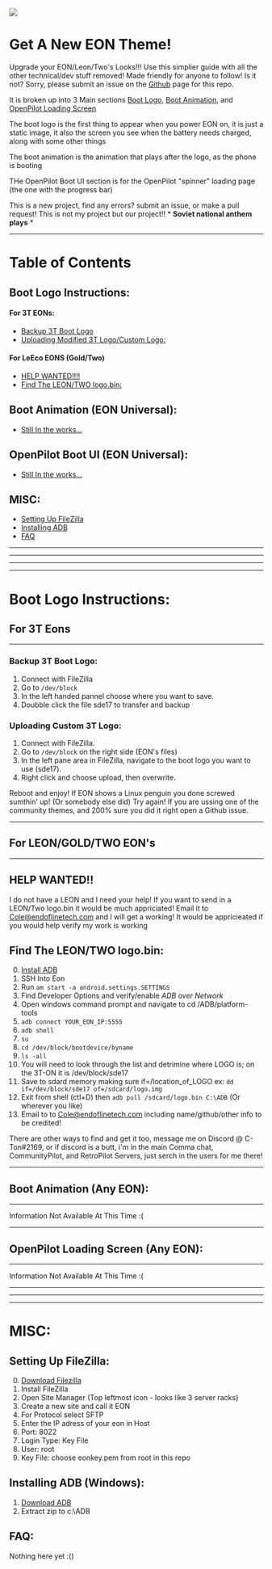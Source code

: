 [![](https://i.imgur.com/IcCeUD7.png)](#)
# Get A New EON Theme!
Upgrade your EON/Leon/Two's Looks!!! Use this simplier guide with all the other technical/dev stuff removed! Made friendly for anyone to follow! Is it not? Sorry, please submit an issue on the [Github](https://github.com/Coltonton/EON-Custom-Themes/issues) page for this repo. 


It is broken up into 3 Main sections [Boot Logo](#Boot-Logo-Instructions:), [Boot Animation](#Boot-Animation-(EON-Universal):), and [OpenPilot Loading Screen](#OpenPilot-Boot-UI-(EON-Universal):)

The boot logo is the first thing to appear when you power EON on, it is just a static image, it also the screen you see when the battery needs charged, along with some other things

The boot animation is the animation that plays after the logo, as the phone is booting

THe OpenPilot Boot UI section is for the OpenPilot "spinner" loading page (the one with the progress bar)

This is a new project, find any errors? submit an issue, or make a pull request! This is not my project but our project!! * **Soviet national anthem plays** *

---

Table of Contents
=======================
## Boot Logo Instructions:
#### For 3T EONs:
* [Backup 3T Boot Logo](#Backup-3T-Boot-Logo:)
* [Uploading Modified 3T Logo/Custom Logo:](#Uploading-custom-3T-Logo:)

#### For LeEco EONS (Gold/Two)
* [HELP WANTED!!!!](#Help-Wanted)
* [Find The LEON/TWO logo.bin:](#Find-The-LEON/TWO-logo.bin)

## Boot Animation (EON Universal):
*  [Still In the works...](#Boot-Animation-(Any-EON):null )

## OpenPilot Boot UI (EON Universal):
*  [Still In the works...](#OpenPilot-Loading-Screen-(Any-EON):null)

## MISC:
*  [Setting Up FileZilla](#etting-Up-FileZilla:)
*  [Installing ADB](#Installing-ADB-(Windows):)
*  [FAQ](#FAQ:)

---
---
---
---


Boot Logo Instructions:
=======================
## For 3T Eons
---
### Backup 3T Boot Logo:

1. Connect with FileZilla
2. Go to `/dev/block`
3. In the left handed pannel choose where you want to save.
4. Doubble click the file sde17 to transfer and backup

### Uploading Custom 3T Logo:
1. Connect with FileZilla.
2. Go to `/dev/block` on the right side (EON's files)
3. In the left pane area in FileZilla, navigate to the boot logo you want to use (sde17).
4. Right click and choose upload, then overwrite.

Reboot and enjoy! If EON shows a Linux penguin you done screwed sumthin' up! (Or somebody else did) Try again! If you are ussing one of the community themes, and 200% sure you did it right open a Github issue.



---
## For LEON/GOLD/TWO EON's
---
## HELP WANTED!!

I do not have a LEON and I need your help! 
If you want to send in a LEON/Two logo.bin it would be much appriciated! 
Email it to Cole@endoflinetech.com and I will get a working! It would be appricieated if you would help verify my work is working


## Find The LEON/TWO logo.bin:

0. [Install ADB](#Installing-ADB-(Windows):)
1. SSH Into Eon
2. Run `am start -a android.settings.SETTINGS`
3. Find Developer Options and verify/enable *ADB over Network*
4. Open windows command prompt and navigate to cd /ADB/platform-tools 
5. `adb connect YOUR_EON_IP:5555`
6. `adb shell`
7. `su`
8. `cd /dev/block/bootdevice/byname`
9. `ls -all`
10. You will need to look through the list and detrimine where LOGO is; on the 3T-ON
    it is /dev/block/sde17
11. Save to sdard memory making sure if=/location_of_LOGO ex: `dd if=/dev/block/sde17 of=/sdcard/logo.img`
12. Exit from shell (ctl+D) then `adb pull /sdcard/logo.bin C:\ADB` (Or wherever you like)
13. Email to to Cole@endoflinetech.com including name/github/other info to be credited! 

There are other ways to find and get it too, message me on Discord @ C-Ton#2169, or if discord is a butt, i'm in the main Comma chat, CommunityPilot, and RetroPilot Servers, just serch in the users for me there!

---
## Boot Animation (Any EON):
---
Information Not Available At This Time :(

---
## OpenPilot Loading Screen (Any EON):
---
Information Not Available At This Time :(


---
---
---

MISC:
=======================
## Setting Up FileZilla:
0. [Download Filezilla](https://filezilla-project.org/download.php?type=client)
1. Install FileZilla
2. Open Site Manager (Top leftmost icon - looks like 3 server racks)
3. Create a new site and call it EON
4. For Protocol select SFTP
5. Enter the IP adress of your eon in Host
6. Port: 8022
7. Login Type: Key File
8. User: root
9. Key File: choose eonkey.pem from root in this repo

## Installing ADB (Windows):
1. [Download ADB](https://dl.google.com/android/repository/platform-tools-latest-windows.zip)
2. Extract zip to c:\ADB

## FAQ:

Nothing here yet :()